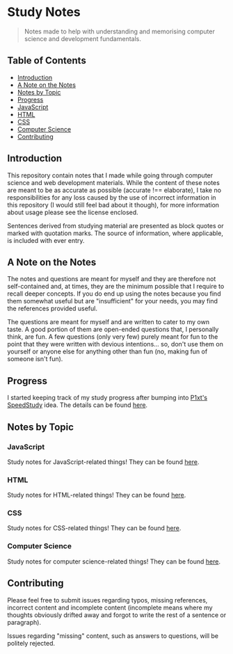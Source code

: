 # Study Notes

> Notes made to help with understanding and memorising computer science and
development fundamentals.

## Table of Contents

* [Introduction](#introduction)
* [A Note on the Notes](#a-note-on-the-notes)
* [Notes by Topic](#notes-by-topic)
* [Progress](#progress)
* [JavaScript](#javascript)
* [HTML](#html)
* [CSS](#css)
* [Computer Science](#computer-science)
* [Contributing](#contributing)

## Introduction

This repository contain notes that I made while going through computer science and web development materials. While the content of these notes are meant to be as accurate as possible (accurate !== elaborate), I take no responsibilities for any loss caused by the use of incorrect information in this repository (I would still feel bad about it though), for more information about usage please see the license enclosed.

Sentences derived from studying material are presented as block quotes or marked with quotation marks. The source of information, where applicable, is included with ever entry.

## A Note on the Notes

The notes and questions are meant for myself and they are therefore not self-contained and, at times, they are the minimum possible that I require to recall deeper concepts. If you do end up using the notes because you find them somewhat useful but are "insufficient" for your needs, you may find the references provided useful.

The questions are meant for myself and are written to cater to my own taste. A good portion of them are open-ended questions that, I personally think, are fun. A few questions (only very few) purely meant for fun to the point that they were written with devious intentions... so, don't use them on yourself or anyone else for anything other than fun (no, making fun of someone isn't fun).

## Progress

I started keeping track of my study progress after bumping into [P1xt's SpeedStudy](https://github.com/P1xt/speedstudy) idea. The details can be found [here](https://github.com/honmanyau/study-notes/blob/master/Progress.md).

## Notes by Topic

### JavaScript

Study notes for JavaScript-related things! They can be found [here](https://github.com/honmanyau/study-notes/blob/master/JavaScript.md).

### HTML

Study notes for HTML-related things! They can be found [here](https://github.com/honmanyau/study-notes/blob/master/HTML.md).

### CSS

Study notes for CSS-related things! They can be found [here](https://github.com/honmanyau/study-notes/blob/master/CSS.md).

### Computer Science

Study notes for computer science-related things! They can be found [here](https://github.com/honmanyau/study-notes/blob/master/Computer%20Science.md).


## Contributing

Please feel free to submit issues regarding typos, missing references, incorrect content and incomplete content (incomplete means where my thoughts obviously drifted away and forgot to write the rest of a sentence or paragraph).

Issues regarding "missing" content, such as answers to questions, will be politely rejected.

